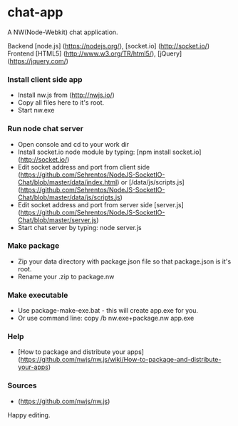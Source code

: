 chat-app
======================

A NW(Node-Webkit) chat application.

Backend [node.js] (https://nodejs.org/), [socket.io] (http://socket.io/)
Frontend [HTML5] (http://www.w3.org/TR/html5/), [jQuery] (https://jquery.com/)

### Install client side app
 - Install nw.js from (http://nwjs.io/)
 - Copy all files here to it's root.
 - Start nw.exe

### Run node chat server
 - Open console and cd to your work dir
 - Install socket.io node module by typing: [npm install socket.io] (http://socket.io/)
 - Edit socket address and port from client side (https://github.com/Sehrentos/NodeJS-SocketIO-Chat/blob/master/data/index.html) or [/data/js/scripts.js] (https://github.com/Sehrentos/NodeJS-SocketIO-Chat/blob/master/data/js/scripts.js)
 - Edit socket address and port from server side [server.js] (https://github.com/Sehrentos/NodeJS-SocketIO-Chat/blob/master/server.js)
 - Start chat server by typing: node server.js

### Make package
 - Zip your data directory with package.json file so that package.json is it's root.
 - Rename your .zip to package.nw

### Make executable
 - Use package-make-exe.bat - this will create app.exe for you.
 - Or use command line: copy /b nw.exe+package.nw app.exe

### Help
 - [How to package and distribute your apps] (https://github.com/nwjs/nw.js/wiki/How-to-package-and-distribute-your-apps)

### Sources
 - (https://github.com/nwjs/nw.js)

Happy editing.